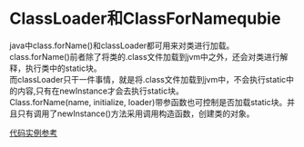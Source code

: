# ClassLoader和ClassForNamequbie

java中class.forName()和classLoader都可用来对类进行加载。<br>
class.forName()前者除了将类的.class文件加载到jvm中之外，还会对类进行解释，执行类中的static块。<br>
而classLoader只干一件事情，就是将.class文件加载到jvm中，不会执行static中的内容,只有在newInstance才会去执行static块。<br>
Class.forName(name, initialize, loader)带参函数也可控制是否加载static块。并且只有调用了newInstance()方法采用调用构造函数，创建类的对象。

[代码实例参考]()


